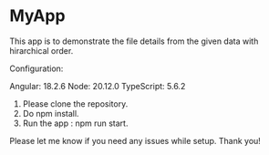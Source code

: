 # MyApp


This app is to demonstrate the file details from the given data with hirarchical order.

Configuration:

Angular: 18.2.6
Node: 20.12.0
TypeScript: 5.6.2


1) Please clone the repository.
2) Do npm install.
3) Run the app : npm run start.

Please let me know if you need any issues while setup. Thank you!